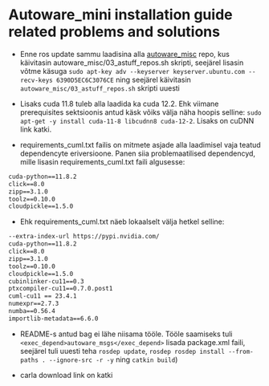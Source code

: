 # Autoware_mini installation guide related problems and solutions

* Enne ros update sammu laadisina alla [autoware_misc](https://gitlab.cs.ut.ee/autonomous-driving-lab/autoware.ai/local/autoware_misc) repo, kus käivitasin autoware_misc/03_astuff_repos.sh skripti, seejärel lisasin võtme käsuga `sudo apt-key adv --keyserver keyserver.ubuntu.com --recv-keys 6390D5EC6C3076CE` ning seejärel käivitasin `autoware_misc/03_astuff_repos.sh` skripti uuesti

* Lisaks cuda 11.8 tuleb alla laadida ka cuda 12.2. Ehk viimane prerequisites sektsioonis antud käsk võiks välja näha hoopis selline: `sudo apt-get -y install cuda-11-8 libcudnn8 cuda-12-2`. Lisaks on cuDNN link katki.

* requirements_cuml.txt failis on mitmete asjade alla laadimisel vaja teatud dependencyte eriversioone. Panen siia problemaatilised dependencyd, mille lisasin requirements_cuml.txt faili algusesse:

``` txt
cuda-python==11.8.2
click==8.0
zipp==3.1.0
toolz==0.10.0
cloudpickle==1.5.0
```

* Ehk requirements_cuml.txt näeb lokaalselt välja hetkel selline:

``` txt
--extra-index-url https://pypi.nvidia.com/
cuda-python==11.8.2
click==8.0
zipp==3.1.0
toolz==0.10.0
cloudpickle==1.5.0
cubinlinker-cu11==0.3
ptxcompiler-cu11==0.7.0.post1
cuml-cu11 == 23.4.1
numexpr==2.7.3
numba==0.56.4
importlib-metadata==6.6.0
```

* README-s antud bag ei lähe niisama tööle. Tööle saamiseks tuli `<exec_depend>autoware_msgs</exec_depend>` lisada package.xml faili, seejärel tuli uuesti teha `rosdep update`, `rosdep rosdep install --from-paths . --ignore-src -r -y` ning `catkin build`)

* carla download link on katki
